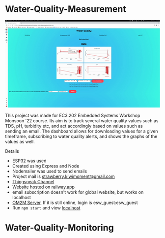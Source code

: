 # Water-Quality-Measurement
![Animated GIF](./eswDemo.gif)



This project was made for EC3.202 Embedded Systems Workshop Monsoon '22 course.
Its aim is to track several water quality values such as TDS, pH, turbidity etc, and act accordingly based on values such as sending an email. The dashboard allows for downloading values for a given timeframe, subscribing to water quality alerts, and shows the graphs of the values as well.

Details

- ESP32 was used
- Created using Express and Node
- Nodemailer was used to send emails
- Project mail is strawberry.kiwimoment@gmail.com
- [Thingspeak Channel](https://thingspeak.com/channels/1904915)
- [Website](https://water-quality-measurement-production.up.railway.app/) hosted on railway.app
- email subscription doesn't work for global website, but works on localhost
- [OM2M Server](https://esw-onem2m.iiit.ac.in/webpage/welcome/index.html?context=/~&cseId=in-cse), If it is still online, login is esw_guest:esw_guest
- Run `npm start` and view [localhost](http://127.0.0.1:5000/)
# Water-Quality-Monitoring
